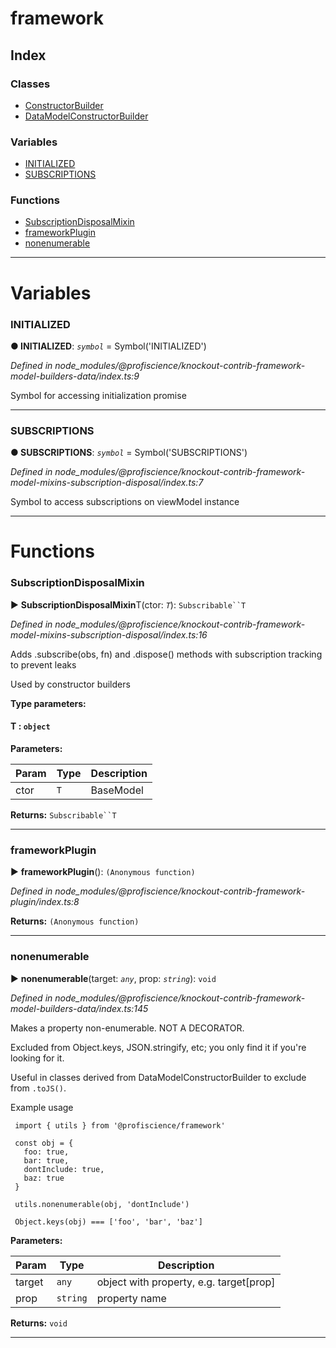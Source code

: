 


#  framework

## Index

### Classes

* [ConstructorBuilder](classes/constructorbuilder.md)
* [DataModelConstructorBuilder](classes/datamodelconstructorbuilder.md)


### Variables

* [INITIALIZED](#initialized)
* [SUBSCRIPTIONS](#subscriptions)


### Functions

* [SubscriptionDisposalMixin](#subscriptiondisposalmixin)
* [frameworkPlugin](#frameworkplugin)
* [nonenumerable](#nonenumerable)



---
# Variables
<a id="initialized"></a>

###  INITIALIZED

**●  INITIALIZED**:  *`symbol`*  =  Symbol('INITIALIZED')

*Defined in node_modules/@profiscience/knockout-contrib-framework-model-builders-data/index.ts:9*



Symbol for accessing initialization promise




___

<a id="subscriptions"></a>

###  SUBSCRIPTIONS

**●  SUBSCRIPTIONS**:  *`symbol`*  =  Symbol('SUBSCRIPTIONS')

*Defined in node_modules/@profiscience/knockout-contrib-framework-model-mixins-subscription-disposal/index.ts:7*



Symbol to access subscriptions on viewModel instance




___


# Functions
<a id="subscriptiondisposalmixin"></a>

###  SubscriptionDisposalMixin

► **SubscriptionDisposalMixin**T(ctor: *`T`*): `Subscribable``T`



*Defined in node_modules/@profiscience/knockout-contrib-framework-model-mixins-subscription-disposal/index.ts:16*



Adds .subscribe(obs, fn) and .dispose() methods with subscription tracking to prevent leaks

Used by constructor builders


**Type parameters:**

#### T :  `object`
**Parameters:**

| Param | Type | Description |
| ------ | ------ | ------ |
| ctor | `T`   |  BaseModel |





**Returns:** `Subscribable``T`





___

<a id="frameworkplugin"></a>

###  frameworkPlugin

► **frameworkPlugin**(): `(Anonymous function)`



*Defined in node_modules/@profiscience/knockout-contrib-framework-plugin/index.ts:8*





**Returns:** `(Anonymous function)`





___

<a id="nonenumerable"></a>

###  nonenumerable

► **nonenumerable**(target: *`any`*, prop: *`string`*): `void`



*Defined in node_modules/@profiscience/knockout-contrib-framework-model-builders-data/index.ts:145*



Makes a property non-enumerable. NOT A DECORATOR.

Excluded from Object.keys, JSON.stringify, etc; you only find it if you're looking for it.

Useful in classes derived from DataModelConstructorBuilder to exclude from `.toJS()`.

Example usage

     import { utils } from '@profiscience/framework'

     const obj = {
       foo: true,
       bar: true,
       dontInclude: true,
       baz: true
     }

     utils.nonenumerable(obj, 'dontInclude')

     Object.keys(obj) === ['foo', 'bar', 'baz']


**Parameters:**

| Param | Type | Description |
| ------ | ------ | ------ |
| target | `any`   |  object with property, e.g. target[prop] |
| prop | `string`   |  property name |





**Returns:** `void`





___


